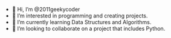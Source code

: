- 👋 Hi, I’m @2011geekycoder
- 👀 I’m interested in programming and creating projects.
- 🌱 I’m currently learning Data Structures and Algorithms.
- 💞️ I’m looking to collaborate on a project that includes Python.

<!---
2011geekycoder/2011geekycoder is a ✨ special ✨ repository because its `README.md` (this file) appears on your GitHub profile.
You can click the Preview link to take a look at your changes.
--->
